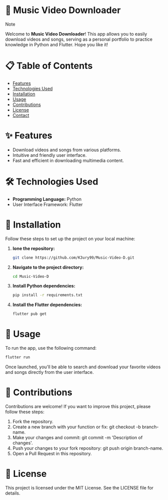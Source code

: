 # 🎵 Music Video Downloader
> [!NOTE]
> Welcome to **Music Video Downloader**! This app allows you to easily download videos and songs, serving as a personal portfolio to practice knowledge in Python and Flutter. Hope you like it!

# 📋 Table of Contents

- [Features](#-features)
- [Technologies Used](#-technologies-used)
- [Installation](#-installation)
- [Usage](#-usage)
- [Contributions](#-contributions)
- [License](#-license)
- [Contact](#-contact)

# ✨ Features

- Download videos and songs from various platforms.
- Intuitive and friendly user interface.
- Fast and efficient in downloading multimedia content.

# 🛠️ Technologies Used

- **Programming Language:** Python
- User Interface Framework: Flutter

# 🚀 Installation
Follow these steps to set up the project on your local machine:

1. **lone the repository:**
   ```bash
   git clone https://github.com/K3ury99/Music-Video-D.git
2. **Navigate to the project directory:**
   ```bash
   cd Music-Video-D
3. **Install Python dependencies:**
   ```bash
   pip install -r requirements.txt
4. **Install the Flutter dependencies:**
   ```bash
   flutter pub get

# 🎯 Usage
To run the app, use the following command:
```bash
flutter run
```
Once launched, you'll be able to search and download your favorite videos and songs directly from the user interface.

# 🤝 Contributions
Contributions are welcome! If you want to improve this project, please follow these steps:

1. Fork the repository.
2. Create a new branch with your function or fix: git checkout -b branch-name.
3. Make your changes and commit: git commit -m 'Description of changes'.
4. Push your changes to your fork repository: git push origin branch-name.
5. Open a Pull Request in this repository.

# 📄 License
This project is licensed under the MIT License. See the LICENSE file for details.










   
